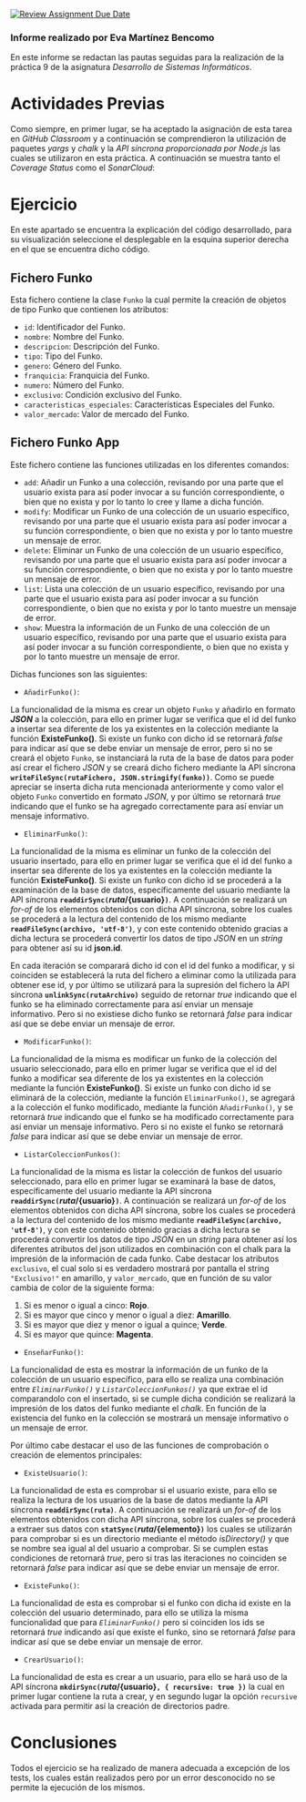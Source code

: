 [![Review Assignment Due Date](https://classroom.github.com/assets/deadline-readme-button-8d59dc4de5201274e310e4c54b9627a8934c3b88527886e3b421487c677d23eb.svg)](https://classroom.github.com/a/fmDo8ROl)

### Informe realizado por Eva Martínez Bencomo

En este informe se redactan las pautas seguidas para la realización de la práctica 9 de la asignatura *Desarrollo de Sistemas Informáticos*.

# Actividades Previas

Como siempre, en primer lugar, se ha aceptado la asignación de esta tarea en *GitHub Classroom* y a continuación se comprendieron la utilización de paquetes *yargs* y *chalk* y la *API síncrona proporcionada por Node.js* las cuales se utilizaron en esta práctica. A continuación se muestra tanto el *Coverage Status* como el *SonarCloud*:


# Ejercicio

En este apartado se encuentra la explicación del código desarrollado, para su visualización seleccione el desplegable en la esquina superior derecha en el que se encuentra dicho código.

## Fichero Funko

Esta fichero contiene la clase `Funko` la cual permite la creación de objetos de tipo Funko que contienen los atributos:

- `id`: Identificador del Funko.
- `nombre`: Nombre del Funko.
- `descripcion`: Descripción del Funko.
- `tipo`: Tipo del Funko.
- `genero`: Género del Funko. 
- `franquicia`: Franquicia del Funko.
- `numero`: Número del Funko.
- `exclusivo`: Condición exclusivo del Funko.
- `caracteristicas_especiales`: Características Especiales del Funko.
- `valor_mercado`: Valor de mercado del Funko.

## Fichero Funko App

Este fichero contiene las funciones utilizadas en los diferentes comandos:

- `add`: Añadir un Funko a una colección, revisando por una parte que el usuario exista para así poder invocar a su función correspondiente, o bien que no exista y por lo tanto lo cree y llame a dicha función.
- `modify`: Modificar un Funko de una colección de un usuario específico, revisando por una parte que el usuario exista para así poder invocar a su función correspondiente, o bien que no exista y por lo tanto muestre un mensaje de error.
- `delete`: Eliminar un Funko de una colección de un usuario específico, revisando por una parte que el usuario exista para así poder invocar a su función correspondiente, o bien que no exista y por lo tanto muestre un mensaje de error.
- `list`: Lista una colección de un usuario específico, revisando por una parte que el usuario exista para así poder invocar a su función correspondiente, o bien que no exista y por lo tanto muestre un mensaje de error.
- `show`: Muestra la información de un Funko de una colección de un usuario específico, revisando por una parte que el usuario exista para así poder invocar a su función correspondiente, o bien que no exista y por lo tanto muestre un mensaje de error.

Dichas funciones son las siguientes:

- `AñadirFunko()`: 

La funcionalidad de la misma es crear un objeto `Funko` y añadirlo en formato ***JSON*** a la colección, para ello en primer lugar se verifica que el id del funko a insertar sea diferente de los ya existentes en la colección mediante la función **ExisteFunko()**. Si existe un funko con dicho id se retornará *false* para indicar así que se debe enviar un mensaje de error, pero si no se creará el objeto `Funko`, se instanciará la ruta de la base de datos para poder así crear el fichero *JSON* y se creará dicho fichero mediante la API síncrona **`writeFileSync(rutaFichero, JSON.stringify(funko))`**. Como se puede apreciar se inserta dicha ruta mencionada anteriormente y como valor el objeto `Funko` convertido en formato *JSON*, y por último se retornará *true* indicando que el funko se ha agregado correctamente para así enviar un mensaje informativo.

- `EliminarFunko()`: 

La funcionalidad de la misma es eliminar un funko de la colección del usuario insertado, para ello en primer lugar se verifica que el id del funko a insertar sea diferente de los ya existentes en la colección mediante la función **ExisteFunko()**. Si existe un funko con dicho id se procederá a la examinación de la base de datos, específicamente del usuario mediante la API síncrona **`readdirSync(`${ruta}/${usuario}`)`**. A continuación se realizará un *for-of* de los elementos obtenidos con dicha API síncrona, sobre los cuales se procederá a la lectura del contenido de los mismo mediante **`readFileSync(archivo, 'utf-8')`**, y con este contenido obtenido gracias a dicha lectura se procederá convertir los datos de tipo *JSON* en un *string* para obtener así su id **json.id**. 

En cada iteración se comparará dicho id con el id del funko a modificar, y si coinciden se establecerá la ruta del fichero a eliminar como la utilizada para obtener ese id, y por último se utilizará para la supresión del fichero la API síncrona **`unlinkSync(rutaArchivo)`** seguido de retornar *true* indicando que el funko se ha eliminado correctamente para así enviar un mensaje informativo. Pero si no existiese dicho funko se retornará *false* para indicar así que se debe enviar un mensaje de error.

- `ModificarFunko()`: 

La funcionalidad de la misma es modificar un funko de la colección del usuario seleccionado, para ello en primer lugar se verifica que el id del funko a modificar sea diferente de los ya existentes en la colección mediante la función **ExisteFunko()**. Si existe un funko con dicho id se eliminará de la colección, mediante la función `EliminarFunko()`, se agregará a la colección el funko modificado, mediante la función `AñadirFunko()`, y se retornará *true* indicando que el funko se ha modificado correctamente para así enviar un mensaje informativo. Pero si no existe el funko se retornará *false* para indicar así que se debe enviar un mensaje de error.

- `ListarColeccionFunkos()`:

La funcionalidad de la misma es listar la colección de funkos del usuario seleccionado, para ello en primer lugar se examinará la base de datos, específicamente del usuario mediante la API síncrona **`readdirSync(`${ruta}/${usuario}`)`**. A continuación se realizará un *for-of* de los elementos obtenidos con dicha API síncrona, sobre los cuales se procederá a la lectura del contenido de los mismo mediante **`readFileSync(archivo, 'utf-8')`**, y con este contenido obtenido gracias a dicha lectura se procederá convertir los datos de tipo *JSON* en un *string* para obtener así los diferentes atributos del json utilizados en combinación con el chalk para la impresión de la información de cada funko. Cabe destacar los atributos `exclusivo`, el cual solo si es verdadero mostrará por pantalla el string `"Exclusivo!"` en amarillo, y `valor_mercado`, que en función de su valor cambia de color de la siguiente forma:

1. Si es menor o igual a cinco: **Rojo**.
2. Si es mayor que cinco y menor o igual a diez: **Amarillo**.
3. Si es mayor que diez y menor o igual a quince; **Verde**.
4. Si es mayor que quince: **Magenta**.

- `EnseñarFunko()`:

La funcionalidad de esta es mostrar la información de un funko de la colección de un usuario específico, para ello se realiza una combinación entre *`EliminarFunko()`* y *`ListarColeccionFunkos()`* ya que extrae el id comparandolo con el insertado, si se cumple dicha condición se realizará la impresión de los datos del funko mediante el *chalk*. En función de la existencia del funko en la colección se mostrará un mensaje informativo o un mensaje de error.

Por último cabe destacar el uso de las funciones de comprobación o creación de elementos principales:

- `ExisteUsuario()`:

La funcionalidad de esta es comprobar si el usuario existe, para ello se realiza la lectura de los usuarios de la base de datos mediante la API síncrona **`readdirSync(ruta)`**. A continuación se realizará un *for-of* de los elementos obtenidos con dicha API síncrona, sobre los cuales se procederá a extraer sus datos con **`statSync(`${ruta}/${elemento}`)`** los cuales se utilizarán para comprobar si es un directorio mediante el método *isDirectory()* y que se nombre sea igual al del usuario a comprobar. Si se cumplen estas condiciones de retornará *true*, pero si tras las iteraciones no coinciden se retornará *false* para indicar así que se debe enviar un mensaje de error.

- `ExisteFunko()`: 

La funcionalidad de esta es comprobar si el funko con dicha id existe en la colección del usuario determinado, para ello se utiliza la misma funcionalidad que para *`EliminarFunko()`* pero si coinciden los ids se retornará *true* indicando así que existe el funko, sino se retornará *false* para indicar así que se debe enviar un mensaje de error.

- `CrearUsuario()`:

La funcionalidad de esta es crear a un usuario, para ello se hará uso de la API síncrona **`mkdirSync(`${ruta}/${usuario}`, { recursive: true })`** la cual en primer lugar contiene la ruta a crear, y en segundo lugar la opción `recursive` activada para permitir así la creación de directorios padre.

# Conclusiones

Todos el ejercicio se ha realizado de manera adecuada a excepción de los tests, los cuales están realizados pero por un error desconocido no se permite la ejecución de los mismos.